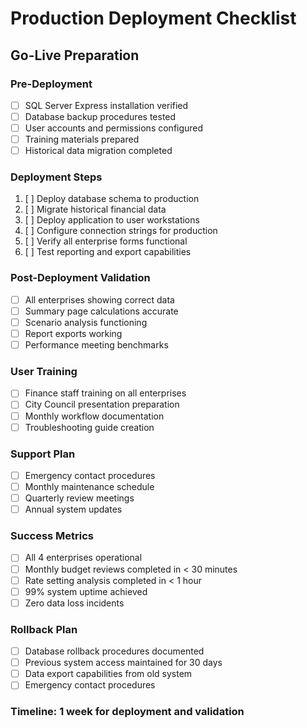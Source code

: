 # Production Deployment Checklist
## Go-Live Preparation

### Pre-Deployment
- [ ] SQL Server Express installation verified
- [ ] Database backup procedures tested
- [ ] User accounts and permissions configured
- [ ] Training materials prepared
- [ ] Historical data migration completed

### Deployment Steps
1. [ ] Deploy database schema to production
2. [ ] Migrate historical financial data
3. [ ] Deploy application to user workstations
4. [ ] Configure connection strings for production
5. [ ] Verify all enterprise forms functional
6. [ ] Test reporting and export capabilities

### Post-Deployment Validation
- [ ] All enterprises showing correct data
- [ ] Summary page calculations accurate
- [ ] Scenario analysis functioning
- [ ] Report exports working
- [ ] Performance meeting benchmarks

### User Training
- [ ] Finance staff training on all enterprises
- [ ] City Council presentation preparation
- [ ] Monthly workflow documentation
- [ ] Troubleshooting guide creation

### Support Plan
- [ ] Emergency contact procedures
- [ ] Monthly maintenance schedule
- [ ] Quarterly review meetings
- [ ] Annual system updates

### Success Metrics
- [ ] All 4 enterprises operational
- [ ] Monthly budget reviews completed in < 30 minutes
- [ ] Rate setting analysis completed in < 1 hour
- [ ] 99% system uptime achieved
- [ ] Zero data loss incidents

### Rollback Plan
- [ ] Database rollback procedures documented
- [ ] Previous system access maintained for 30 days
- [ ] Data export capabilities from old system
- [ ] Emergency contact procedures

### Timeline: 1 week for deployment and validation
